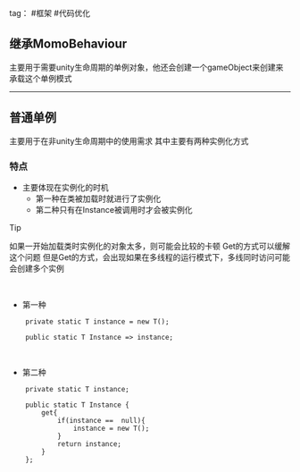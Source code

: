 tag： #框架 #代码优化


## 继承MomoBehaviour

主要用于需要unity生命周期的单例对象，他还会创建一个gameObject来创建来承载这个单例模式

***

## 普通单例

主要用于在非unity生命周期中的使用需求
其中主要有两种实例化方式

### 特点

- 主要体现在实例化的时机
	- 第一种在类被加载时就进行了实例化
	- 第二种只有在Instance被调用时才会被实例化

>[!tip] 
>如果一开始加载类时实例化的对象太多，则可能会比较的卡顿
>Get的方式可以缓解这个问题
>但是Get的方式，会出现如果在多线程的运行模式下，多线同时访问可能会创建多个实例


<br/>

- 第一种

```
    private static T instance = new T();

    public static T Instance => instance;
```
<br/>

- 第二种
```
	private static T instance;

    public static T Instance {
	    get{
		    if(instance ==  null){
			    instance = new T();
		    }
		    return instance;
	    }
    };


```

